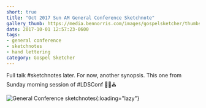 ```yaml
---
short: true
title: "Oct 2017 Sun AM General Conference Sketchnote"
gallery_thumb: https://media.bennorris.com/images/gospelsketcher/thumbs/oct-17-4-sun-am.jpg
date: 2017-10-01 12:57:23-0600
tags:
- general conference
- sketchnotes
- hand lettering
category: Gospel Sketcher
---
```


Full talk #sketchnotes later. For now, another synopsis. This one from Sunday morning session of #LDSConf ✍🏼⛪️

![General Conference sketchnotes](https://media.bennorris.com/images/gospelsketcher/general-conference/oct-2017/oct-17-4-sun-am.jpg){:loading="lazy"}
